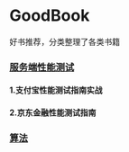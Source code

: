 # GoodBook
好书推荐，分类整理了各类书籍

### [服务端性能测试](https://github.com/OnTheWay111/GoodBook/tree/master/%E6%9C%8D%E5%8A%A1%E7%AB%AF%E6%80%A7%E8%83%BD%E6%B5%8B%E8%AF%95)
#### 1.支付宝性能测试指南实战
#### 2.京东金融性能测试指南


### [算法](https://github.com/OnTheWay111/GoodBook/tree/master/%E7%AE%97%E6%B3%95)
